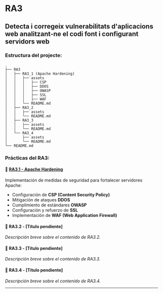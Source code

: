 # RA3

## Detecta i corregeix vulnerabilitats d'aplicacions web analitzant-ne el codi font i configurant servidors web

### Estructura del projecte:

```
.
├── RA3
│   ├── RA3_1 (Apache Hardening)
│   │   ├── assets
│   │   │   ├── CSP
│   │   │   ├── DDOS
│   │   │   ├── OWASP
│   │   │   ├── SSL
│   │   │   ├── WAF
│   │   └── README.md
│   ├── RA3_2
│   │   ├── assets
│   │   └── README.md
│   ├── RA3_3
│   │   ├── assets
│   │   └── README.md
│   └── RA3_4
│       ├── assets
│       └── README.md
└── README.md
```

### Prácticas del RA3:

#### 🔹 [**RA3.1 - Apache Hardening**](https://github.com/pps10711239/RA3/tree/main/RA3/RA3_1)
Implementación de medidas de seguridad para fortalecer servidores Apache:
- Configuración de **CSP (Content Security Policy)**
- Mitigación de ataques **DDOS**
- Cumplimiento de estándares **OWASP**
- Configuración y refuerzo de **SSL**
- Implementación de **WAF (Web Application Firewall)**

#### 🔹 **RA3.2 - [Título pendiente]**
_Descripción breve sobre el contenido de RA3.2._

#### 🔹 **RA3.3 - [Título pendiente]**
_Descripción breve sobre el contenido de RA3.3._

#### 🔹 **RA3.4 - [Título pendiente]**
_Descripción breve sobre el contenido de RA3.4._

---

